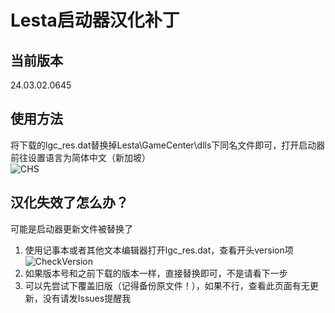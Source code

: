# Lesta启动器汉化补丁
## 当前版本
24.03.02.0645
## 使用方法
将下载的lgc_res.dat替换掉Lesta\GameCenter\dlls下同名文件即可，打开启动器前往设置语言为简体中文（新加坡）  
![CHS](https://github.com/user-attachments/assets/4595e075-d006-4fbb-9872-d7e6c2cd6f41)
## 汉化失效了怎么办？
可能是启动器更新文件被替换了  
1. 使用记事本或者其他文本编辑器打开lgc_res.dat，查看开头version项  
![CheckVersion](https://github.com/user-attachments/assets/2bac0adb-5db1-414b-b89a-bb918fb8a534)
2. 如果版本号和之前下载的版本一样，直接替换即可，不是请看下一步
4. 可以先尝试下覆盖旧版（记得备份原文件！），如果不行，查看此页面有无更新，没有请发Issues提醒我
